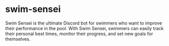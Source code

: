# swim-sensei
Swim Sensei is the ultimate Discord bot for swimmers who want to improve their performance in the pool. With Swim Sensei, swimmers can easily track their personal best times, monitor their progress, and set new goals for themselves.
